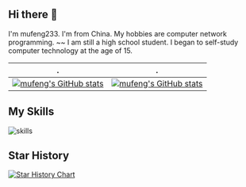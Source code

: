 ## Hi there 👋

I'm mufeng233.
I'm from China.
My hobbies are computer network programming.
~~ I am still a high school student.
I began to self-study computer technology at the age of 15.

| .                                                                                                                                       | .                                                                                                                         |
|-----------------------------------------------------------------------------------------------------------------------------------------|---------------------------------------------------------------------------------------------------------------------------|
| [![mufeng's GitHub stats](https://github-readme-stats.vercel.app/api?username=mufeng233)](https://github.com/anuraghazra/github-readme-stats) | [![mufeng's GitHub stats](https://github-readme-stats.vercel.app/api/top-langs?username=mufeng233&show_icons=true&locale=en&layout=compact)](https://github-readme-stats.vercel.app/api/top-langs?username=mufeng233&show_icons=true&locale=en&layout=compact) |

## My Skills

![skills](https://skillicons.dev/icons?i=css,express,git,github,html,js,md,nodejs,react,vscode,vue)

## Star History

[![Star History Chart](https://api.star-history.com/svg?repos=mufeng233/mufeng233&type=Date)]()


